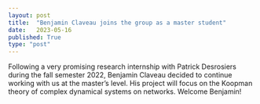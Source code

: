```yaml
---
layout: post
title:  "Benjamin Claveau joins the group as a master student"
date:   2023-05-16
published: True
type: "post"
---
```


Following a very promising research internship with Patrick Desrosiers during the fall semester 2022, Benjamin Claveau decided to continue working with us at the master’s level. His project will focus on the Koopman theory of complex dynamical systems on networks.  Welcome Benjamin!
